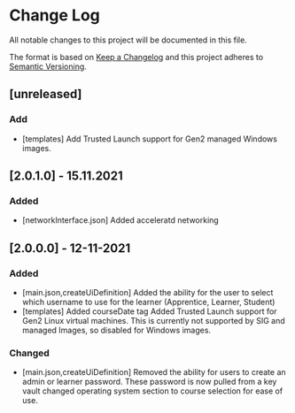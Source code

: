 # Change Log
All notable changes to this project will be documented in this file.
 
The format is based on [Keep a Changelog](http://keepachangelog.com/)
and this project adheres to [Semantic Versioning](http://semver.org/).

## [unreleased]
 
### Add
- [templates]
  Add Trusted Launch support for Gen2 managed Windows images.

## [2.0.1.0] - 15.11.2021

### Added
- [networkInterface.json]
  Added acceleratd networking
 
## [2.0.0.0] - 12-11-2021
 
### Added
- [main.json,createUiDefinition]
  Added the ability for the user to select which username to use for the learner (Apprentice, Learner, Student)
- [templates]
  Added courseDate tag 
  Added Trusted Launch support for Gen2 Linux virtual machines. This is currently not supported by SIG and managed Images, so disabled for Windows images.
 
### Changed
- [main.json,createUiDefinition]
  Removed the ability for users to create an admin or learner password. These password is now pulled from a key vault
  changed operating system section to course selection for ease of use.
  

